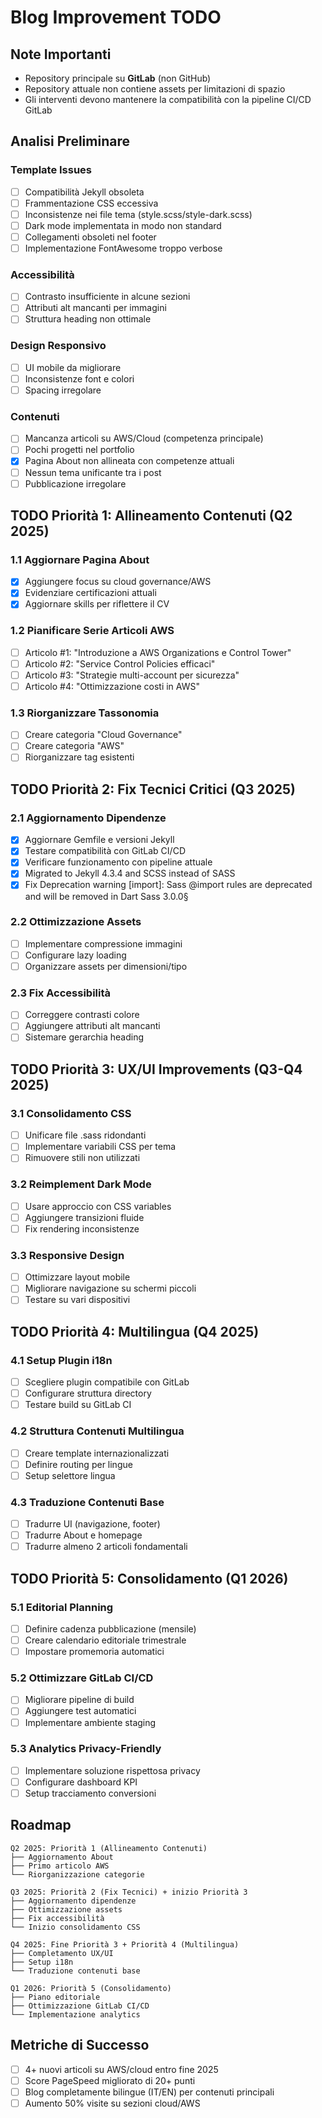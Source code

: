 # Blog Improvement TODO

## Note Importanti
- Repository principale su **GitLab** (non GitHub)
- Repository attuale non contiene assets per limitazioni di spazio
- Gli interventi devono mantenere la compatibilità con la pipeline CI/CD GitLab

## Analisi Preliminare

### Template Issues
- [ ] Compatibilità Jekyll obsoleta
- [ ] Frammentazione CSS eccessiva
- [ ] Inconsistenze nei file tema (style.scss/style-dark.scss)
- [ ] Dark mode implementata in modo non standard
- [ ] Collegamenti obsoleti nel footer
- [ ] Implementazione FontAwesome troppo verbose

### Accessibilità
- [ ] Contrasto insufficiente in alcune sezioni
- [ ] Attributi alt mancanti per immagini
- [ ] Struttura heading non ottimale

### Design Responsivo
- [ ] UI mobile da migliorare
- [ ] Inconsistenze font e colori
- [ ] Spacing irregolare

### Contenuti
- [ ] Mancanza articoli su AWS/Cloud (competenza principale)
- [ ] Pochi progetti nel portfolio
- [x] Pagina About non allineata con competenze attuali
- [ ] Nessun tema unificante tra i post
- [ ] Pubblicazione irregolare

## TODO Priorità 1: Allineamento Contenuti (Q2 2025)

### 1.1 Aggiornare Pagina About
- [x] Aggiungere focus su cloud governance/AWS 
- [x] Evidenziare certificazioni attuali
- [x] Aggiornare skills per riflettere il CV

### 1.2 Pianificare Serie Articoli AWS
- [ ] Articolo #1: "Introduzione a AWS Organizations e Control Tower"
- [ ] Articolo #2: "Service Control Policies efficaci"
- [ ] Articolo #3: "Strategie multi-account per sicurezza"
- [ ] Articolo #4: "Ottimizzazione costi in AWS"

### 1.3 Riorganizzare Tassonomia
- [ ] Creare categoria "Cloud Governance"
- [ ] Creare categoria "AWS"
- [ ] Riorganizzare tag esistenti

## TODO Priorità 2: Fix Tecnici Critici (Q3 2025)

### 2.1 Aggiornamento Dipendenze
- [x] Aggiornare Gemfile e versioni Jekyll
- [x] Testare compatibilità con GitLab CI/CD
- [x] Verificare funzionamento con pipeline attuale
- [x] Migrated to Jekyll 4.3.4 and SCSS instead of SASS
- [x] Fix Deprecation warning  [import]: Sass @import rules are deprecated and will be removed in Dart Sass 3.0.0§

### 2.2 Ottimizzazione Assets
- [ ] Implementare compressione immagini
- [ ] Configurare lazy loading
- [ ] Organizzare assets per dimensioni/tipo

### 2.3 Fix Accessibilità
- [ ] Correggere contrasti colore
- [ ] Aggiungere attributi alt mancanti
- [ ] Sistemare gerarchia heading

## TODO Priorità 3: UX/UI Improvements (Q3-Q4 2025)

### 3.1 Consolidamento CSS
- [ ] Unificare file .sass ridondanti
- [ ] Implementare variabili CSS per tema
- [ ] Rimuovere stili non utilizzati

### 3.2 Reimplement Dark Mode
- [ ] Usare approccio con CSS variables
- [ ] Aggiungere transizioni fluide
- [ ] Fix rendering inconsistenze

### 3.3 Responsive Design
- [ ] Ottimizzare layout mobile
- [ ] Migliorare navigazione su schermi piccoli
- [ ] Testare su vari dispositivi

## TODO Priorità 4: Multilingua (Q4 2025)

### 4.1 Setup Plugin i18n
- [ ] Scegliere plugin compatibile con GitLab
- [ ] Configurare struttura directory
- [ ] Testare build su GitLab CI

### 4.2 Struttura Contenuti Multilingua
- [ ] Creare template internazionalizzati
- [ ] Definire routing per lingue
- [ ] Setup selettore lingua

### 4.3 Traduzione Contenuti Base
- [ ] Tradurre UI (navigazione, footer)
- [ ] Tradurre About e homepage
- [ ] Tradurre almeno 2 articoli fondamentali

## TODO Priorità 5: Consolidamento (Q1 2026)

### 5.1 Editorial Planning
- [ ] Definire cadenza pubblicazione (mensile)
- [ ] Creare calendario editoriale trimestrale
- [ ] Impostare promemoria automatici

### 5.2 Ottimizzare GitLab CI/CD
- [ ] Migliorare pipeline di build
- [ ] Aggiungere test automatici
- [ ] Implementare ambiente staging

### 5.3 Analytics Privacy-Friendly
- [ ] Implementare soluzione rispettosa privacy
- [ ] Configurare dashboard KPI
- [ ] Setup tracciamento conversioni

## Roadmap

```
Q2 2025: Priorità 1 (Allineamento Contenuti)
├── Aggiornamento About
├── Primo articolo AWS
└── Riorganizzazione categorie

Q3 2025: Priorità 2 (Fix Tecnici) + inizio Priorità 3
├── Aggiornamento dipendenze
├── Ottimizzazione assets
├── Fix accessibilità
└── Inizio consolidamento CSS

Q4 2025: Fine Priorità 3 + Priorità 4 (Multilingua)
├── Completamento UX/UI
├── Setup i18n
└── Traduzione contenuti base

Q1 2026: Priorità 5 (Consolidamento)
├── Piano editoriale
├── Ottimizzazione GitLab CI/CD
└── Implementazione analytics
```

## Metriche di Successo
- [ ] 4+ nuovi articoli su AWS/cloud entro fine 2025
- [ ] Score PageSpeed migliorato di 20+ punti
- [ ] Blog completamente bilingue (IT/EN) per contenuti principali
- [ ] Aumento 50% visite su sezioni cloud/AWS
